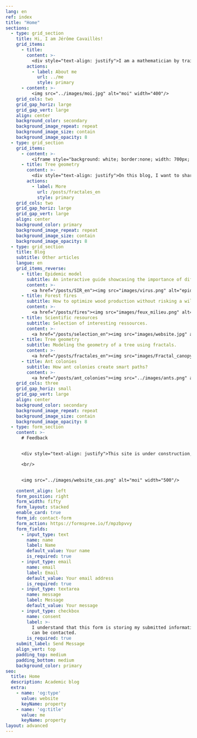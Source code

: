 ```yaml
---
lang: en
ref: index
title: "Home"
sections:
  - type: grid_section
    title: Hi, I am Jérôme Cavaillès!
    grid_items:
      - title:
        content: >-
          <div style="text-align: justify">I am a mathematician by training currently doing a postdoc in biology/ecology. I develop mathematical models to understand how ecosystems are structured to cope with environmental changes. My ultimate goal is to contribute to a transdisciplinary theory that elucidates the behavior of organisms in changing environments. My main inquiry is: What strategies do organisms employ to thrive in dynamic environments? My approach involves modeling specific puzzles within relevant fields like ecology, ideally with practical applications for everyday life. Step by step, I aim to assimilate different concepts, such as disturbances or self-regulations, into a more general formal framework.</div>
        actions:
          - label: About me
            url: ../me
            style: primary
      - content: >-
          <img src="../images/moi.jpg" alt="moi" width="400"/>
    grid_cols: two
    grid_gap_horiz: large
    grid_gap_vert: large
    align: center
    background_color: secondary
    background_image_repeat: repeat
    background_image_size: contain
    background_image_opacity: 8
  - type: grid_section
    grid_items:
      - content: >-
          <iframe style="background: white; border:none; width: 700px; height: 900px ; frameborder: 0 ; zoom: 0.8; -moz-transform: scale(0.8); -moz-transform-origin: 0 0;" scrolling="no" src="../../simulations/tree_central_en.html" ></iframe>
      - title: Tree geometry
        content: >-
          <div style="text-align: justify">On this blog, I want to share different concepts about mathematical modeling, ecology theory and complex system. For example, on the right, we aim to replicate a tree's shape by capitalizing on the similarity in branching processes across different scales. By observing a tree, we note that from the trunk, multiple branches emerge, each akin to a small trunk giving rise to smaller branches. This recursive principle guides the iterative operation, creating progressively smaller branches.<br/><br/>The animation allows adjusting parameters like "iterations" to draw more branches, "decay" to signify scale differences, and "angle" to specify the branching angle.</div>
        actions:
          - label: More
            url: /posts/fractales_en
            style: primary   
    grid_cols: two
    grid_gap_horiz: large
    grid_gap_vert: large
    align: center
    background_color: primary
    background_image_repeat: repeat
    background_image_size: contain
    background_image_opacity: 8
  - type: grid_section
    title: Blog
    subtitle: Other articles
    langue: en
    grid_items_reverse:
      - title: Epidemic model
        subtitle: An interactive guide showcasing the importance of differential equations.
        content: >- 
          <a href="/posts/SIR_en"><img src="images/virus.png" alt="epidemy"></a>
      - title: Forest fires
        subtitle: How to optimize wood production without risking a wildfire?
        content: >- 
          <a href="/posts/fires"><img src="images/feux_milieu.png" alt="forest fire"></a>
      - title: Scientific resources
        subtitle: Selection of interesting ressources.
        content: >- 
          <a href="/posts/selection_en"><img src="images/website.jpg" alt="ressources"></a>
      - title: Tree geometry
        subtitle: Modeling the geometry of a tree using fractals.
        content: >- 
          <a href="/posts/fractales_en"><img src="images/Fractal_canopy.svg.png" alt="tree fractal"></a>
      - title: Ant colonies
        subtitle: How ant colonies create smart paths?
        content: >- 
          <a href="/posts/ant_colonies"><img src="../images/ants.png" alt="ants"></a>
    grid_cols: three
    grid_gap_horiz: small
    grid_gap_vert: large
    align: center
    background_color: secondary
    background_image_repeat: repeat
    background_image_size: contain
    background_image_opacity: 8
  - type: form_section
    content: >-
      # Feedback


      <div style="text-align: justify">This site is under construction, and I greatly appreciate all opinions, remarks and advice to improve its clarity and pedagogy. Please feel free to share your ideas for articles or new simulations. I'd be delighted to interact with you to integrate them into the site. Thank you in advance for your valuable contribution! </div>

      <br/>


      <img src="../images/website_cas.png" alt="moi" width="500"/>

    content_align: left
    form_position: right
    form_width: fifty
    form_layout: stacked
    enable_card: true
    form_id: contact-form
    form_action: https://formspree.io/f/mpzbpvvy
    form_fields:
      - input_type: text
        name: name
        label: Name
        default_value: Your name
        is_required: true
      - input_type: email
        name: email
        label: Email
        default_value: Your email address
        is_required: true
      - input_type: textarea
        name: message
        label: Message
        default_value: Your message
      - input_type: checkbox
        name: consent
        label: >-
          I understand that this form is storing my submitted information so I
          can be contacted.
        is_required: true
    submit_label: Send Message
    align_vert: top
    padding_top: medium
    padding_bottom: medium
    background_color: primary
seo:
  title: Home
  description: Academic blog
  extra:
    - name: 'og:type'
      value: website
      keyName: property
    - name: 'og:title'
      value: me
      keyName: property
layout: advanced
---
```



<!-- Global site tag (gtag.js) - Google Analytics -->
<script async src="https://www.googletagmanager.com/gtag/js?id=G-VPTWJKGKTG"></script>
<script>
  window.dataLayer = window.dataLayer || [];
  function gtag(){dataLayer.push(arguments);}
  gtag('js', new Date());

  gtag('config', 'G-VPTWJKGKTG');
</script>
